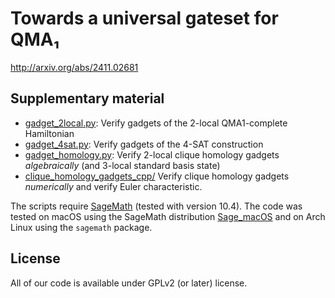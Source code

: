 # Towards a universal gateset for QMA₁

http://arxiv.org/abs/2411.02681

## Supplementary material

- [gadget_2local.py](gadget_2local.py): Verify gadgets of the 2-local QMA1-complete Hamiltonian
- [gadget_4sat.py](gadget_4sat.py): Verify gadgets of the 4-SAT construction
- [gadget_homology.py](gadget_homology.py): Verify 2-local clique homology gadgets *algebraically* (and 3-local standard basis state)
- [clique_homology_gadgets_cpp/](clique_homology_gadgets_cpp/) Verify clique homology gadgets *numerically* and verify Euler characteristic.

The scripts require [SageMath](https://www.sagemath.org/) (tested with version 10.4).
The code was tested on macOS using the SageMath distribution [Sage_macOS](https://github.com/3-manifolds/Sage_macOS) and on Arch Linux using the `sagemath` package.

## License

All of our code is available under GPLv2 (or later) license.